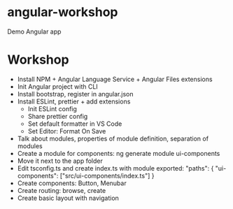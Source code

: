 # angular-workshop
 Demo Angular app

# Workshop

- Install NPM + Angular Language Service + Angular Files extensions
- Init Angular project with CLI
- Install bootstrap, register in angular.json
- Install ESLint, prettier + add extensions
    - Init ESLint config
    - Share prettier config
    - Set default formatter in VS Code
    - Set Editor: Format On Save
- Talk about modules, properties of module definition, separation of modules
- Create a module for components: ng generate module ui-components
- Move it next to the app folder
- Edit tsconfig.ts and create index.ts with module exported:
	"paths": {
      "ui-components": ["src/ui-components/index.ts"]
    }
- Create components: Button, Menubar
- Create routing: browse, create
- Create basic layout with navigation